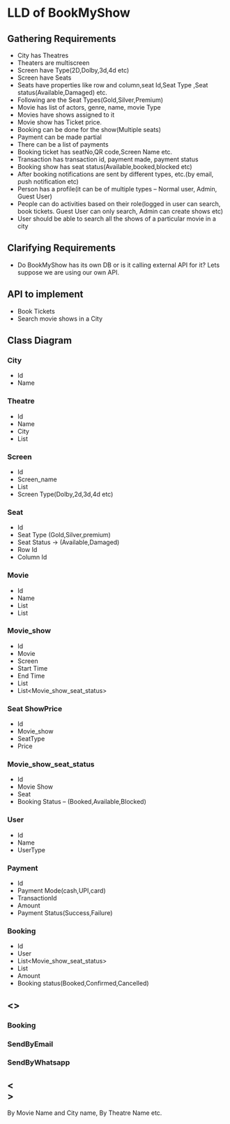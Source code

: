 # LLD of BookMyShow

## Gathering Requirements
- City has Theatres
- Theaters are multiscreen
- Screen have Type(2D,Dolby,3d,4d etc)
- Screen have Seats
- Seats have properties like row and column,seat Id,Seat Type ,Seat status(Available,Damaged) etc.
- Following are the Seat Types(Gold,Silver,Premium)
- Movie has list of actors, genre, name, movie Type
- Movies have shows assigned to it
- Movie show has Ticket price.
- Booking can be done for the show(Multiple seats)
- Payment can be made partial
- There can be a list of payments
- Booking ticket has seatNo,QR code,Screen Name etc.
- Transaction has transaction id, payment made, payment status
- Booking show has seat status(Available,booked,blocked etc)
- After booking notifications are sent by different types, etc.(by email, push notification etc)
- Person has a profile(it can be of multiple types – Normal user, Admin, Guest User)
- People can do activities based on their role(logged in user can search, book tickets. Guest User can only search, Admin can create shows etc)
- User should be able to search all the shows of a particular movie in a city

## Clarifying Requirements
- Do BookMyShow has its own DB or is it calling external API for it?
  Lets suppose we are using our own API.

## API to implement
- Book Tickets
- Search movie shows in a City

## Class Diagram
### City
- Id
- Name

### Theatre
- Id
- Name
- City
- List<Screen>

### Screen
- Id
- Screen_name
- List<Seats>
- Screen Type(Dolby,2d,3d,4d etc)

### Seat
- Id
- Seat Type (Gold,Silver,premium)
- Seat Status → (Available,Damaged)
- Row Id
- Column Id

### Movie
- Id
- Name
- List<Actors>
- List<Genre>

### Movie_show
- Id
- Movie
- Screen
- Start Time
- End Time
- List<Seat ShowPrice>
- List<Movie_show_seat_status>

### Seat ShowPrice
- Id
- Movie_show
- SeatType
- Price

### Movie_show_seat_status
- Id
- Movie Show
- Seat
- Booking Status – (Booked,Available,Blocked)

### User
- Id
- Name
- UserType

### Payment
- Id
- Payment Mode(cash,UPI,card)
- TransactionId
- Amount
- Payment Status(Success,Failure)

### Booking
- Id
- User
- List<Movie_show_seat_status>
- List<Payments>
- Amount
- Booking status(Booked,Confirmed,Cancelled)

## <<Send Notification>>
### Booking

### SendByEmail
### SendByWhatsapp

## <<Search for shows>>
By Movie Name and City name, By Theatre Name etc.